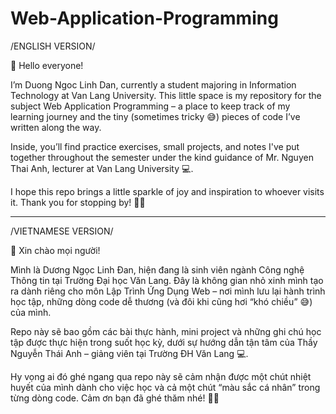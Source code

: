 # Web-Application-Programming

/ENGLISH VERSION/
  
🌸 Hello everyone!

I’m Duong Ngoc Linh Dan, currently a student majoring in Information Technology at Van Lang University. This little space is my repository for the subject Web Application Programming – a place to keep track of my learning journey and the tiny (sometimes tricky 😅) pieces of code I’ve written along the way.

Inside, you’ll find practice exercises, small projects, and notes I've put together throughout the semester under the kind guidance of Mr. Nguyen Thai Anh, lecturer at Van Lang University 💻.

I hope this repo brings a little sparkle of joy and inspiration to whoever visits it. Thank you for stopping by! 💖✨

----------------------------------------------------------------------------------------

/VIETNAMESE VERSION/

🌷 Xin chào mọi người!

Mình là Dương Ngọc Linh Đan, hiện đang là sinh viên ngành Công nghệ Thông tin tại Trường Đại học Văn Lang. Đây là không gian nhỏ xinh mình tạo ra dành riêng cho môn Lập Trình Ứng Dụng Web – nơi mình lưu lại hành trình học tập, những dòng code dễ thương (và đôi khi cũng hơi “khó chiều” 😅) của mình.

Repo này sẽ bao gồm các bài thực hành, mini project và những ghi chú học tập được thực hiện trong suốt học kỳ, dưới sự hướng dẫn tận tâm của Thầy Nguyễn Thái Anh – giảng viên tại Trường ĐH Văn Lang 💻.

Hy vọng ai đó ghé ngang qua repo này sẽ cảm nhận được một chút nhiệt huyết của mình dành cho việc học và cả một chút “màu sắc cá nhân” trong từng dòng code. Cảm ơn bạn đã ghé thăm nhé! 💖✨
